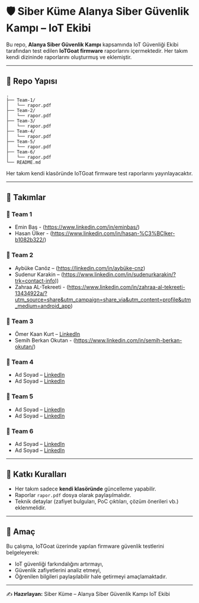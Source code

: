 # 🛡️ Siber Küme Alanya Siber Güvenlik Kampı – IoT Ekibi

Bu repo, **Alanya Siber Güvenlik Kampı** kapsamında IoT Güvenliği Ekibi tarafından test edilen **IoTGoat firmware** raporlarını içermektedir.
Her takım kendi dizininde raporlarını oluşturmuş ve eklemiştir.

---

## 📂 Repo Yapısı

```
.
├── Team-1/
│   └── rapor.pdf
├── Team-2/
│   └── rapor.pdf
├── Team-3/
│   └── rapor.pdf
├── Team-4/
│   └── rapor.pdf
├── Team-5/
│   └── rapor.pdf
├── Team-6/
│   └── rapor.pdf
└── README.md
```

Her takım kendi klasöründe IoTGoat firmware test raporlarını yayınlayacaktır.

---

## 👥 Takımlar

### 🔹 Team 1

* Emin Baş - (https://www.linkedin.com/in/eminbas/)
* Hasan Ülker - (https://www.linkedin.com/in/hasan-%C3%BClker-b1082b322/)

### 🔹 Team 2

* Aybüke Canöz – (https://linkedin.com/in/aybüke-cnz)
* Sudenur Karakin – (https://www.linkedin.com/in/sudenurkarakin/?trk=contact-info))
* Zahraa AL-Tekreeti - (https://www.linkedin.com/in/zahraa-al-tekreeti-13434922a/?utm_source=share&utm_campaign=share_via&utm_content=profile&utm_medium=android_app)

### 🔹 Team 3

* Ömer Kaan Kurt – [LinkedIn](https://www.linkedin.com/in/omer-kaan-kurt/)
* Semih Berkan Okutan - (https://www.linkedin.com/in/semih-berkan-okutan/)

### 🔹 Team 4

* Ad Soyad – [LinkedIn](https://linkedin.com/in/username)
* Ad Soyad – [LinkedIn](https://linkedin.com/in/username)

### 🔹 Team 5

* Ad Soyad – [LinkedIn](https://linkedin.com/in/username)
* Ad Soyad – [LinkedIn](https://linkedin.com/in/username)

### 🔹 Team 6

* Ad Soyad – [LinkedIn](https://linkedin.com/in/username)
* Ad Soyad – [LinkedIn](https://linkedin.com/in/username)

---

## 📌 Katkı Kuralları

* Her takım sadece **kendi klasöründe** güncelleme yapabilir.
* Raporlar `rapor.pdf` dosya olarak paylaşılmalıdır.
* Teknik detaylar (zafiyet bulguları, PoC çıktıları, çözüm önerileri vb.) eklenmelidir.

---

## 🎯 Amaç

Bu çalışma, IoTGoat üzerinde yapılan firmware güvenlik testlerini belgeleyerek:

* IoT güvenliği farkındalığını artırmayı,
* Güvenlik zafiyetlerini analiz etmeyi,
* Öğrenilen bilgileri paylaşılabilir hale getirmeyi amaçlamaktadır.

---

✍️ **Hazırlayan:** Siber Küme – Alanya Siber Güvenlik Kampı IoT Ekibi
